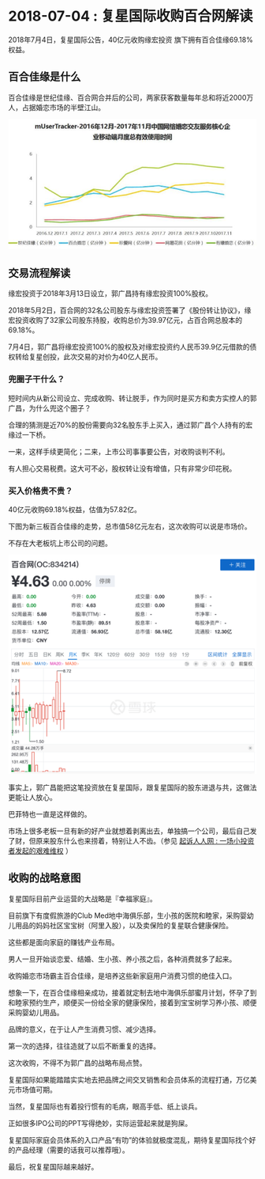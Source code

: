 # 2018-07-04 : 复星国际收购百合网解读
2018年7月4日，复星国际公告，40亿元收购缘宏投资 旗下拥有百合佳缘69.18%权益。

## 百合佳缘是什么

百合佳缘是世纪佳缘、百合网合并后的公司，两家获客数量每年总和将近2000万人，占据婚恋市场的半壁江山。

![20180424052003369.jpg](/-/S/jpg/DSx4QE8MPG0Gn5aN0nwztBGvM1WVEGprbyH11A.jpg)

## 交易流程解读

缘宏投资于2018年3月13日设立，郭广昌持有缘宏投资100%股权。

2018年5月2日，百合网的32名公司股东与缘宏投资签署了《股份转让协议》，缘宏投资收购了32家公司股东持股，收购总价为39.97亿元，占百合网总股本的69.18%。

7月4日，郭广昌将缘宏投资100%的股权及对缘宏投资约人民币39.9亿元借款的债权转给复星创投，此次交易的对价为40亿人民币。

### 兜圈子干什么？

短时间内从新公司设立、完成收购、转让脱手，作为同时是买方和卖方实控人的郭广昌，为什么兜这个圈子？

合理的猜测是近70%的股份需要向32名股东手上买入，通过郭广昌个人持有的宏缘过一下桥。

一来，这样手续更简化；二来，上市公司事事要公告，对收购谈判不利。

有人担心交易税费。这大可不必，股权转让没有增值，只有非常少印花税。

### 买入价格贵不贵？

40亿元收购69.18%权益，估值为57.82亿。

下图为新三板百合佳缘的走势，总市值58亿元左右，这次收购可以说是市场价。

不存在大老板坑上市公司的问题。

![屏幕快照 2018-07-05 上午12.13.54.png](/-/S/png/YGJJVy_-mR99g6I3_zgjYjdTpWBf_d0ldDvpGw.png)

事实上，郭广昌能把这笔投资放在复星国际，跟复星国际的股东进退与共，这做法更能让人放心。

巴菲特也一直是这样做的。

市场上很多老板一旦有新的好产业就想着剥离出去，单独搞一个公司，最后自己发了财，但原来股东什么也来捞着，特别让人不齿。（参见 [起诉人人网 : 一场小投资者发起的艰难维权](https://36kr.com/p/5140483.html) ）

## 收购的战略意图

复星国际目前产业运营的大战略是『幸福家庭』。

目前旗下有度假旅游的Club Med地中海俱乐部，生小孩的医院和睦家，采购婴幼儿用品的妈妈社区宝宝树（阿里入股），以及卖保险的复星联合健康保险。

这些都是面向家庭的赚钱产业布局。

男人一旦开始谈恋爱、结婚、生小孩、养小孩之后，各种消费就多了起来。

收购婚恋市场霸主百合佳缘，是培养这些新家庭用户消费习惯的绝佳入口。

想象一下，在百合佳缘相亲成功，接着就定制去地中海俱乐部蜜月计划，怀孕了到和睦家预约生产，顺便买一份给全家的健康保险，接着到宝宝树学习养小孩、顺便采购婴幼儿用品。

品牌的意义，在于让人产生消费习惯、减少选择。

第一次的选择，往往造就了以后不断重复的选择。

这次收购，不得不为郭广昌的战略布局点赞。

复星国际如果能踏踏实实地去把品牌之间交叉销售和会员体系的流程打通，万亿美元市场值可期。

当然，复星国际也有着投行惯有的毛病，眼高手低、纸上谈兵。

正如很多IPO公司的PPT写得绝妙，实际运营起来就是狗屎。

复星国际家庭会员体系的入口产品“有叻”的体验就极度混乱，期待复星国际找个好的产品经理（需要的话我可以推荐哦）。

最后，祝复星国际越来越好。